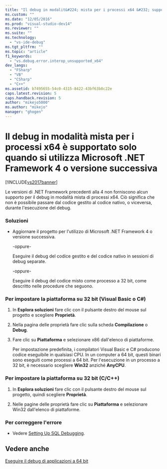 ```yaml
---
title: "Il debug in modalit&#224; mista per i processi x64 &#232; supportato solo quando si utilizza Microsoft .NET Framework 4 o versione successiva | Microsoft Docs"
ms.custom: ""
ms.date: "12/05/2016"
ms.prod: "visual-studio-dev14"
ms.reviewer: ""
ms.suite: ""
ms.technology: 
  - "vs-ide-debug"
ms.tgt_pltfrm: ""
ms.topic: "article"
f1_keywords: 
  - "vs.debug.error.interop_unsupported_x64"
dev_langs: 
  - "FSharp"
  - "VB"
  - "CSharp"
  - "C++"
ms.assetid: b7495655-54c0-4315-8422-43bf63b8c22e
caps.latest.revision: 5
caps.handback.revision: 5
author: "mikejo5000"
ms.author: "mikejo"
manager: "ghogen"
---
```

# Il debug in modalit&#224; mista per i processi x64 &#232; supportato solo quando si utilizza Microsoft .NET Framework 4 o versione successiva
[!INCLUDE[vs2017banner](../code-quality/includes/vs2017banner.md)]

Le versioni di .NET Framework precedenti alla 4 non forniscono alcun supporto per il debug in modalità mista di processi x64.  Ciò significa che non è possibile passare dal codice gestito al codice nativo, o viceversa, durante l'esecuzione del debug.  
  
### Soluzioni  
  
-   Aggiornare il progetto per l'utilizzo di Microsoft .NET Framework 4 o versione successiva.  
  
     \-oppure\-  
  
     Eseguire il debug del codice gestito e del codice nativo in sessioni di debug separate.  
  
     \-oppure\-  
  
     Eseguire il debug del codice misto come processo a 32 bit, come descritto nelle procedure che seguono.  
  
### Per impostare la piattaforma su 32 bit \(Visual Basic o C\#\)  
  
1.  In **Esplora soluzioni** fare clic con il pulsante destro del mouse sul progetto e scegliere **Proprietà**.  
  
2.  Nella pagina delle proprietà fare clic sulla scheda **Compilazione** o **Debug**.  
  
3.  Fare clic su **Piattaforma** e selezionare x86 dall'elenco di piattaforme.  
  
     Per impostazione predefinita, i compilatori Visual Basic e C\# producono codice eseguibile in qualsiasi CPU.  In un computer a 64 bit, questi binari sono eseguiti come processi a 64 bit.  Per l'esecuzione in un processo a 32 bit, è necessario scegliere **Win32** anziché **AnyCPU**.  
  
### Per impostare la piattaforma su 32 bit \(C\/C\+\+\)  
  
1.  In **Esplora soluzioni** fare clic con il pulsante destro del mouse sul progetto, quindi scegliere **Proprietà**.  
  
2.  Nelle pagine delle proprietà fare clic su **Piattaforma** e selezionare Win32 dall'elenco di piattaforme.  
  
### Per correggere l'errore  
  
-   Vedere [Setting Up SQL Debugging](http://msdn.microsoft.com/it-it/3db09e68-edcc-42de-9c22-4e97cfd55ab3).  
  
## Vedere anche  
 [Eseguire il debug di applicazioni a 64 bit](../debugger/debug-64-bit-applications.md)